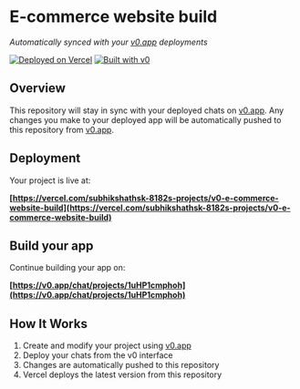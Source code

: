 # E-commerce website build

*Automatically synced with your [v0.app](https://v0.app) deployments*

[![Deployed on Vercel](https://img.shields.io/badge/Deployed%20on-Vercel-black?style=for-the-badge&logo=vercel)](https://vercel.com/subhikshathsk-8182s-projects/v0-e-commerce-website-build)
[![Built with v0](https://img.shields.io/badge/Built%20with-v0.app-black?style=for-the-badge)](https://v0.app/chat/projects/1uHP1cmphoh)

## Overview

This repository will stay in sync with your deployed chats on [v0.app](https://v0.app).
Any changes you make to your deployed app will be automatically pushed to this repository from [v0.app](https://v0.app).

## Deployment

Your project is live at:

**[https://vercel.com/subhikshathsk-8182s-projects/v0-e-commerce-website-build](https://vercel.com/subhikshathsk-8182s-projects/v0-e-commerce-website-build)**

## Build your app

Continue building your app on:

**[https://v0.app/chat/projects/1uHP1cmphoh](https://v0.app/chat/projects/1uHP1cmphoh)**

## How It Works

1. Create and modify your project using [v0.app](https://v0.app)
2. Deploy your chats from the v0 interface
3. Changes are automatically pushed to this repository
4. Vercel deploys the latest version from this repository
